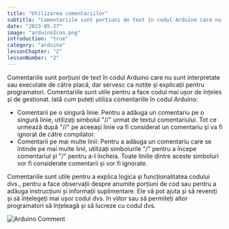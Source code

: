 ```yaml
---
title: "Utilizarea comentariilor"
subtitle: "Comentariile sunt porțiuni de text în codul Arduino care nu sunt interpretate sau executate de către placă, dar servesc ca notițe și explicații pentru programatori. Comentariile sunt utile pentru a face codul mai ușor de înțeles și de gestionat. Iată cum puteți utiliza comentariile în codul Arduino:"
date: "2023-05-27"
image: "arduinoIcon.png"
introduction: "true"
category: "arduino"
lessonChapter: "2"
lessonNumber: "2"
---
```


Comentariile sunt porțiuni de text în codul Arduino care nu sunt interpretate sau executate de către placă, dar servesc ca notițe și explicații pentru programatori. Comentariile sunt utile pentru a face codul mai ușor de înțeles și de gestionat. Iată cum puteți utiliza comentariile în codul Arduino:

- Comentarii pe o singură linie: Pentru a adăuga un comentariu pe o singură linie, utilizați simbolul "//" urmat de textul comentariului. Tot ce urmează după "//" pe aceeași linie va fi considerat un comentariu și va fi ignorat de către compilator.
- Comentarii pe mai multe linii: Pentru a adăuga un comentariu care se întinde pe mai multe linii, utilizați simbolurile "/" pentru a începe comentariul și "/" pentru a-l încheia. Toate liniile dintre aceste simboluri vor fi considerate comentarii și vor fi ignorate.

Comentariile sunt utile pentru a explica logica și funcționalitatea codului dvs., pentru a face observații despre anumite porțiuni de cod sau pentru a adăuga instrucțiuni și informații suplimentare. Ele vă pot ajuta și să reveniți și să înțelegeți mai ușor codul dvs. în viitor sau să permiteți altor programatori să înțeleagă și să lucreze cu codul dvs.

![Arduino Comment](https://i0.wp.com/www.programmingelectronics.com/wp-content/uploads/2021/11/Screen-Shot-2021-11-26-at-8.17.49-PM-300x169.png)
